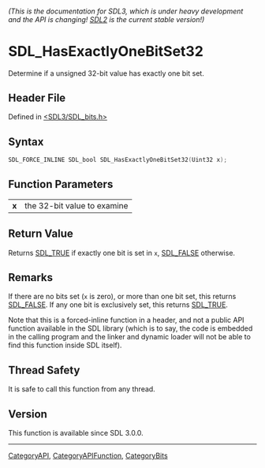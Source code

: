 ###### (This is the documentation for SDL3, which is under heavy development and the API is changing! [SDL2](https://wiki.libsdl.org/SDL2/) is the current stable version!)
# SDL_HasExactlyOneBitSet32

Determine if a unsigned 32-bit value has exactly one bit set.

## Header File

Defined in [<SDL3/SDL_bits.h>](https://github.com/libsdl-org/SDL/blob/main/include/SDL3/SDL_bits.h)

## Syntax

```c
SDL_FORCE_INLINE SDL_bool SDL_HasExactlyOneBitSet32(Uint32 x);
```

## Function Parameters

|           |                             |
| --------- | --------------------------- |
| **x**     | the 32-bit value to examine |

## Return Value

Returns [SDL_TRUE](SDL_TRUE) if exactly one bit is set in `x`,
[SDL_FALSE](SDL_FALSE) otherwise.

## Remarks

If there are no bits set (`x` is zero), or more than one bit set, this
returns [SDL_FALSE](SDL_FALSE). If any one bit is exclusively set, this
returns [SDL_TRUE](SDL_TRUE).

Note that this is a forced-inline function in a header, and not a public
API function available in the SDL library (which is to say, the code is
embedded in the calling program and the linker and dynamic loader will not
be able to find this function inside SDL itself).

## Thread Safety

It is safe to call this function from any thread.

## Version

This function is available since SDL 3.0.0.

----
[CategoryAPI](CategoryAPI), [CategoryAPIFunction](CategoryAPIFunction), [CategoryBits](CategoryBits)

